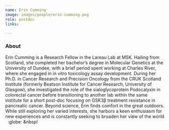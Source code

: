 ```yaml
---
name: Erin Cumming
image: images/people/erin-cumming.png
role: postdoc
links:

---
```


### About
Erin Cumming is a Research Fellow in the Lareau Lab at MSK. Hailing from Scotland,
she completed her bachelor’s degree in Molecular Genetics at the University of Dundee,
with a brief period spent working at Charles River, where she engaged in in vitro
toxicology assay development. During her Ph.D. in Cancer Research and Precision Oncology
from the CRUK Scotland Institute (formerly Beatson Institute for Cancer Research,
University of Glasgow), she investigated the role of the sialoglycoprotein Podocalyxin
in colorectal cancer before transitioning to another lab within the same institute for
a short post-doc focusing on GSK3β treatment resistance in pancreatic cancer.
Beyond science, Erin finds comfort in the great outdoors. While still exploring
her varied interests, she harbors a keen enthusiasm for new experiences and is
constantly seeking to broaden her view of the world  &nbsp; :globe:  &nbsp!

